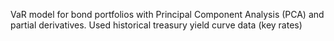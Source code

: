 VaR model for bond portfolios with Principal Component Analysis (PCA) and partial derivatives. Used historical treasury yield curve data (key rates)

